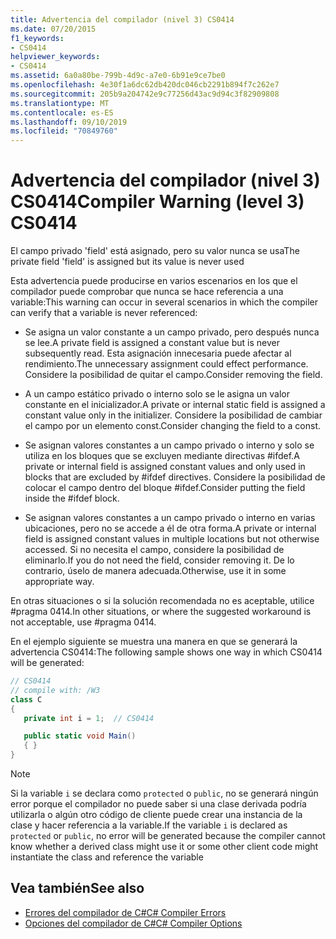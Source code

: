 ```yaml
---
title: Advertencia del compilador (nivel 3) CS0414
ms.date: 07/20/2015
f1_keywords:
- CS0414
helpviewer_keywords:
- CS0414
ms.assetid: 6a0a80be-799b-4d9c-a7e0-6b91e9ce7be0
ms.openlocfilehash: 4e30f1a6dc62db420dc046cb2291b894f7c262e7
ms.sourcegitcommit: 205b9a204742e9c77256d43ac9d94c3f82909808
ms.translationtype: MT
ms.contentlocale: es-ES
ms.lasthandoff: 09/10/2019
ms.locfileid: "70849760"
---
```

# <a name="compiler-warning-level-3-cs0414"></a><span data-ttu-id="f725e-102">Advertencia del compilador (nivel 3) CS0414</span><span class="sxs-lookup"><span data-stu-id="f725e-102">Compiler Warning (level 3) CS0414</span></span>

<span data-ttu-id="f725e-103">El campo privado 'field' está asignado, pero su valor nunca se usa</span><span class="sxs-lookup"><span data-stu-id="f725e-103">The private field 'field' is assigned but its value is never used</span></span>

<span data-ttu-id="f725e-104">Esta advertencia puede producirse en varios escenarios en los que el compilador puede comprobar que nunca se hace referencia a una variable:</span><span class="sxs-lookup"><span data-stu-id="f725e-104">This warning can occur in several scenarios in which the compiler can verify that a variable is never referenced:</span></span>

- <span data-ttu-id="f725e-105">Se asigna un valor constante a un campo privado, pero después nunca se lee.</span><span class="sxs-lookup"><span data-stu-id="f725e-105">A private field is assigned a constant value but is never subsequently read.</span></span> <span data-ttu-id="f725e-106">Esta asignación innecesaria puede afectar al rendimiento.</span><span class="sxs-lookup"><span data-stu-id="f725e-106">The unnecessary assignment could effect performance.</span></span> <span data-ttu-id="f725e-107">Considere la posibilidad de quitar el campo.</span><span class="sxs-lookup"><span data-stu-id="f725e-107">Consider removing the field.</span></span>

- <span data-ttu-id="f725e-108">A un campo estático privado o interno solo se le asigna un valor constante en el inicializador.</span><span class="sxs-lookup"><span data-stu-id="f725e-108">A private or internal static field is assigned a constant value only in the initializer.</span></span> <span data-ttu-id="f725e-109">Considere la posibilidad de cambiar el campo por un elemento const.</span><span class="sxs-lookup"><span data-stu-id="f725e-109">Consider changing the field to a const.</span></span>

- <span data-ttu-id="f725e-110">Se asignan valores constantes a un campo privado o interno y solo se utiliza en los bloques que se excluyen mediante directivas #ifdef.</span><span class="sxs-lookup"><span data-stu-id="f725e-110">A private or internal field is assigned constant values and only used in blocks that are excluded by #ifdef directives.</span></span> <span data-ttu-id="f725e-111">Considere la posibilidad de colocar el campo dentro del bloque #ifdef.</span><span class="sxs-lookup"><span data-stu-id="f725e-111">Consider putting the field inside the #ifdef block.</span></span>

- <span data-ttu-id="f725e-112">Se asignan valores constantes a un campo privado o interno en varias ubicaciones, pero no se accede a él de otra forma.</span><span class="sxs-lookup"><span data-stu-id="f725e-112">A private or internal field is assigned constant values in multiple locations but not otherwise accessed.</span></span> <span data-ttu-id="f725e-113">Si no necesita el campo, considere la posibilidad de eliminarlo.</span><span class="sxs-lookup"><span data-stu-id="f725e-113">If you do not need the field, consider removing it.</span></span> <span data-ttu-id="f725e-114">De lo contrario, úselo de manera adecuada.</span><span class="sxs-lookup"><span data-stu-id="f725e-114">Otherwise, use it in some appropriate way.</span></span>

<span data-ttu-id="f725e-115">En otras situaciones o si la solución recomendada no es aceptable, utilice #pragma 0414.</span><span class="sxs-lookup"><span data-stu-id="f725e-115">In other situations, or where the suggested workaround is not acceptable, use #pragma 0414.</span></span>

<span data-ttu-id="f725e-116">En el ejemplo siguiente se muestra una manera en que se generará la advertencia CS0414:</span><span class="sxs-lookup"><span data-stu-id="f725e-116">The following sample shows one way in which CS0414 will be generated:</span></span>

```csharp
// CS0414
// compile with: /W3
class C
{
   private int i = 1;  // CS0414

   public static void Main()
   { }
}
```

> [!NOTE]
> <span data-ttu-id="f725e-117">Si la variable `i` se declara como `protected` o `public`, no se generará ningún error porque el compilador no puede saber si una clase derivada podría utilizarla o algún otro código de cliente puede crear una instancia de la clase y hacer referencia a la variable.</span><span class="sxs-lookup"><span data-stu-id="f725e-117">If the variable `i` is declared as `protected` or `public`, no error will be generated because the compiler cannot know whether a derived class might use it or some other client code might instantiate the class and reference the variable</span></span>

## <a name="see-also"></a><span data-ttu-id="f725e-118">Vea también</span><span class="sxs-lookup"><span data-stu-id="f725e-118">See also</span></span>

- [<span data-ttu-id="f725e-119">Errores del compilador de C#</span><span class="sxs-lookup"><span data-stu-id="f725e-119">C# Compiler Errors</span></span>](../language-reference/compiler-messages/index.md)
- [<span data-ttu-id="f725e-120">Opciones del compilador de C#</span><span class="sxs-lookup"><span data-stu-id="f725e-120">C# Compiler Options</span></span>](../language-reference/compiler-options/index.md)
